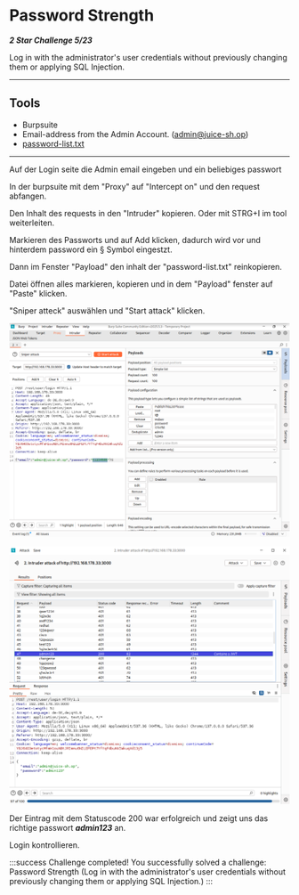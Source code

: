 # Password Strength

***2 Star Challenge 5/23***

Log in with the administrator's user credentials without previously changing them or applying SQL Injection.

---

## Tools
- Burpsuite
- Email-address from the Admin Account. (admin@juice-sh.op)
- [password-list.txt](https://github.com/WillieStevenson/top-100-passwords/blob/master/password-list.txt)

---

Auf der Login seite die Admin email eingeben und ein beliebiges passwort

In der burpsuite mit dem "Proxy" auf "Intercept on" und den request abfangen.

Den Inhalt des requests in den "Intruder" kopieren. Oder mit STRG+I im tool weiterleiten.

Markieren des Passworts und auf Add klicken, dadurch wird vor und hinterdem password ein § Symbol eingestzt.

Dann im Fenster "Payload" den inhalt der "password-list.txt" reinkopieren.

Datei öffnen alles markieren, kopieren und in dem "Payload" fenster auf "Paste" klicken.

"Sniper atteck" auswählen und "Start attack" klicken.

![intruder.png](../img/intruder.png)

![intruder_attack.png](../img/intruder_attack.png)

Der Eintrag mit dem Statuscode 200 war erfolgreich und zeigt uns das richtige passwort ***admin123*** an. 

Login kontrollieren. 


:::success Challenge completed!
You successfully solved a challenge: Password Strength (Log in with the administrator's user credentials without previously changing them or applying SQL Injection.)
:::